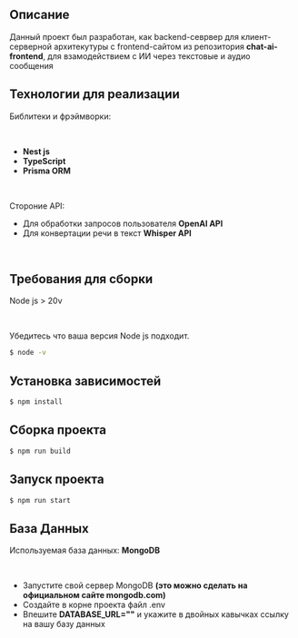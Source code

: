 ## Описание

<p>Данный проект был разработан, как backend-севрвер для клиент-серверной архитекутуры с frontend-сайтом из репозитория <strong>chat-ai-frontend</strong>, для взамодействием с ИИ через текстовые и аудио сообщения</p>

## Технологии для реализации

<p>Библитеки и фрэймворки:</p>
<br/>
<ul>
  <li><strong>Nest js</strong></li>
  <li><strong>TypeScript</strong></li>
  <li><strong>Prisma ORM</strong></li>
</ul>
<br/>
<p>Стороние API:</p>
<ul>
  <li>Для обработки запросов пользователя <strong>OpenAI API</strong></li>
  <li>Для конвертации речи в текст <strong>Whisper API</strong></li>
</ul>
<br/>

## Требования для сборки

<P>Node js > 20v</P>
<br/>
<p>Убедитесь что ваша версия Node js подходит.</p>

```bash
$ node -v
```

## Установка зависимостей

```bash
$ npm install
```

## Сборка проекта

```bash
$ npm run build
```

## Запуск проекта

```bash
$ npm run start
```

## База Данных

<p>Используемая база данных: <strong>MongoDB</strong></p>
<br/>
<ul>
  <li>Запустите свой сервер MongoDB <strong>(это можно сделать на официальном сайте mongodb.com)</strong></li>
  <li>Создайте в корне проекта файл .env</li>
  <li>Впешите <strong>DATABASE_URL=""</strong> и укажите в двойных кавычках ссылку на вашу базу данных</li>
</ul>
